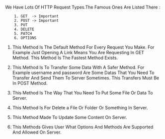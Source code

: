 We Have Lots Of HTTP Request Types.The Famous Ones Are Listed There :
```
    1. GET  -> Important
    2. POST -> Important
    3. PUT
    4. DELETE
    5. PATCH
    6. OPTIONS
```
1. This Method Is The Default Method For Every Request You Make. For Example
Just Opening A Link Means You Are Requesting In GET Method. This Method Is The
Fastest Method Exists.

2. This Method Is To Transfer Some Data With A Safer Method. For Example
username and password Are Some Datas That You Need To Transfer And Send Them
To Server Sometimes. This Transfers Must Be In POST Method.

3. This Method Is The Way That You Need To Put Some File Or Data To Server.

4. This Method Is For Delete a File Or Folder Or Something In Server.

5. This Method Made To Update Some Content On Server.

6. This Methods Gives User What Options And Methods Are Supported And Allowed
On Server.
